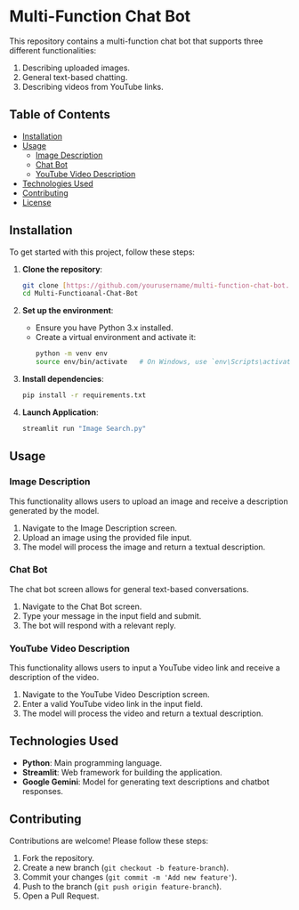 # Multi-Function Chat Bot

This repository contains a multi-function chat bot that supports three different functionalities:
1. Describing uploaded images.
2. General text-based chatting.
3. Describing videos from YouTube links.

## Table of Contents
- [Installation](#installation)
- [Usage](#usage)
  - [Image Description](#image-description)
  - [Chat Bot](#chat-bot)
  - [YouTube Video Description](#youtube-video-description)
- [Technologies Used](#technologies-used)
- [Contributing](#contributing)
- [License](#license)

## Installation

To get started with this project, follow these steps:

1. **Clone the repository**:
    ```bash
    git clone [https://github.com/yourusername/multi-function-chat-bot.git](https://github.com/Dhruvadityamittal/Multi-Functional-Chat-Bot.git)
    cd Multi-Functioanal-Chat-Bot
    ```

2. **Set up the environment**:
    - Ensure you have Python 3.x installed.
    - Create a virtual environment and activate it:
      ```bash
      python -m venv env
      source env/bin/activate   # On Windows, use `env\Scripts\activate`
      ```

3. **Install dependencies**:
    ```bash
    pip install -r requirements.txt
    ```
3. **Launch Application**:
    ```bash
    streamlit run "Image Search.py"
    ```

## Usage

### Image Description

This functionality allows users to upload an image and receive a description generated by the model.

1. Navigate to the Image Description screen.
2. Upload an image using the provided file input.
3. The model will process the image and return a textual description.

### Chat Bot

The chat bot screen allows for general text-based conversations.

1. Navigate to the Chat Bot screen.
2. Type your message in the input field and submit.
3. The bot will respond with a relevant reply.

### YouTube Video Description

This functionality allows users to input a YouTube video link and receive a description of the video.

1. Navigate to the YouTube Video Description screen.
2. Enter a valid YouTube video link in the input field.
3. The model will process the video and return a textual description.

## Technologies Used

- **Python**: Main programming language.
- **Streamlit**: Web framework for building the application.
- **Google Gemini**: Model for generating text descriptions and chatbot responses.

## Contributing

Contributions are welcome! Please follow these steps:

1. Fork the repository.
2. Create a new branch (`git checkout -b feature-branch`).
3. Commit your changes (`git commit -m 'Add new feature'`).
4. Push to the branch (`git push origin feature-branch`).
5. Open a Pull Request.
